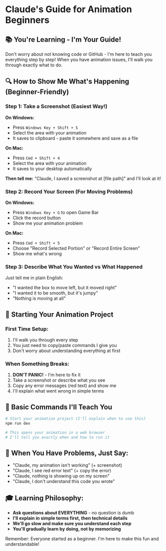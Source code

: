 # Claude's Guide for Animation Beginners

## 📚 You're Learning - I'm Your Guide!

Don't worry about not knowing code or GitHub - I'm here to teach you everything step by step! When you have animation issues, I'll walk you through exactly what to do.

## 🔍 How to Show Me What's Happening (Beginner-Friendly)

### Step 1: Take a Screenshot (Easiest Way!)
**On Windows:**
- Press `Windows Key + Shift + S`
- Select the area with your animation
- It saves to clipboard - paste it somewhere and save as a file

**On Mac:**
- Press `Cmd + Shift + 4`
- Select the area with your animation
- It saves to your desktop automatically

**Then tell me:** "Claude, I saved a screenshot at [file path]" and I'll look at it!

### Step 2: Record Your Screen (For Moving Problems)
**On Windows:**
- Press `Windows Key + G` to open Game Bar
- Click the record button
- Show me your animation problem

**On Mac:**
- Press `Cmd + Shift + 5`
- Choose "Record Selected Portion" or "Record Entire Screen"
- Show me what's wrong

### Step 3: Describe What You Wanted vs What Happened
Just tell me in plain English:
- "I wanted the box to move left, but it moved right"
- "I wanted it to be smooth, but it's jumpy"
- "Nothing is moving at all"

## 🚀 Starting Your Animation Project

### First Time Setup:
1. I'll walk you through every step
2. You just need to copy/paste commands I give you
3. Don't worry about understanding everything at first

### When Something Breaks:
1. **DON'T PANIC!** - I'm here to fix it
2. Take a screenshot or describe what you see
3. Copy any error messages (red text) and show me
4. I'll explain what went wrong in simple terms

## 🎯 Basic Commands I'll Teach You

```bash
# Start your animation project (I'll explain when to use this)
npm run dev

# This opens your animation in a web browser
# I'll tell you exactly when and how to run it
```

## 📝 When You Have Problems, Just Say:

- "Claude, my animation isn't working" (+ screenshot)
- "Claude, I see red error text" (+ copy the error)
- "Claude, nothing is showing up on my screen"
- "Claude, I don't understand this code you wrote"

## 🎓 Learning Philosophy:
- **Ask questions about EVERYTHING** - no question is dumb
- **I'll explain in simple terms first, then technical details**
- **We'll go slow and make sure you understand each step**
- **You'll gradually learn by doing, not by memorizing**

Remember: Everyone started as a beginner. I'm here to make this fun and understandable!
